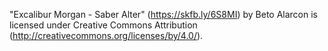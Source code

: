 "Excalibur Morgan - Saber Alter" (https://skfb.ly/6S8MI) by Beto Alarcon is licensed under Creative Commons Attribution (http://creativecommons.org/licenses/by/4.0/).